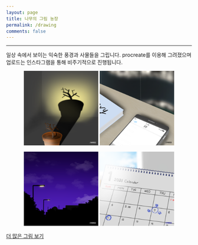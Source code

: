 ```yaml
---
layout: page
title: 나무의 그림 농장
permalink: /drawing
comments: false
---
```


---

일상 속에서 보이는 익숙한 풍경과 사물들을 그립니다. procreate를 이용해 그려졌으며 업로드는 인스타그램을 통해 비주기적으로 진행됩니다.

<p align="center">
<img width="40%" src="/assets/images/project/drawing/example1.png"> 
<img width="40%" src="/assets/images/project/drawing/example2.png">
</p>
<p align="center">
<img width="40%" src="/assets/images/project/drawing/example3.png"> 
<img width="40%" src="/assets/images/project/drawing/example4.png">
</p>

<a target="_blank" href="https://www.instagram.com/namoo.draw/" class="btn btn-dark">더 많은 그림 보기</a>

